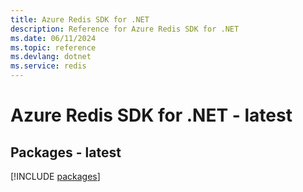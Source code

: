 ```yaml
---
title: Azure Redis SDK for .NET
description: Reference for Azure Redis SDK for .NET
ms.date: 06/11/2024
ms.topic: reference
ms.devlang: dotnet
ms.service: redis
---
```

# Azure Redis SDK for .NET - latest
## Packages - latest
[!INCLUDE [packages](redis-index.md)]